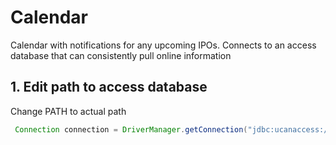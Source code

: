 # Calendar
Calendar with notifications for any upcoming IPOs. Connects to an access database that can consistently pull online information

## 1. Edit path to access database
Change PATH to actual path

```java
 Connection connection = DriverManager.getConnection("jdbc:ucanaccess://PATH")
```
